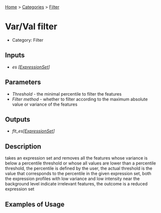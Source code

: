 
[Home](../../../index.html) > [Categories](../../index.html) > [Filter](index.html)

# Var/Val filter

* Category: Filter

## Inputs

* *es [[ExpressionSet](../../../data_types.html#expressionset)]*

## Parameters

* *Threshold* - the minimal percentile to filter the features
* *Filter method* - whether to filter according to the maximum absolute value or variance of the features

## Outputs

* *flt_es[[ExpressionSet](../../../data_types.html#expressionset)]*

## Description

  takes an expression set and removes all the features whose variance is below a percentile threshold or whose all values are lower than a percentile threshold, the percentile is defined by the user, the actual threshold is the value that corresponds to the percentile in the given expression set, both the expression profiles with low variance and low intensity near the background level indicate irrelevant features, the outcome is a reduced expression set

## Examples of Usage
        